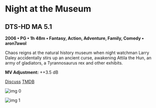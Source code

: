 # Night at the Museum

## DTS-HD MA 5.1

**2006 • PG • 1h 48m • Fantasy, Action, Adventure, Family, Comedy • aron7awol**

Chaos reigns at the natural history museum when night watchman Larry Daley accidentally stirs up an ancient curse, awakening Attila the Hun, an army of gladiators, a Tyrannosaurus rex and other exhibits.

**MV Adjustment:** ++3.5 dB

[Discuss](https://www.avsforum.com/threads/bass-eq-for-filtered-movies.2995212/post-57867376)  [TMDB](1593)

![img 0](https://i.imgur.com/8fNc7Kt.jpg)

![img 1](https://i.imgur.com/EYa4XsI.jpg)

